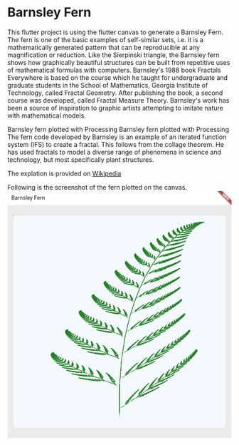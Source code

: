 # Barnsley Fern

This flutter project is using the flutter canvas to generate a Barnsley Fern.
The fern is one of the basic examples of self-similar sets, i.e. it is a mathematically generated pattern that can be reproducible at any magnification or reduction. Like the Sierpinski triangle, the Barnsley fern shows how graphically beautiful structures can be built from repetitive uses of mathematical formulas with computers. Barnsley's 1988 book Fractals Everywhere is based on the course which he taught for undergraduate and graduate students in the School of Mathematics, Georgia Institute of Technology, called Fractal Geometry. After publishing the book, a second course was developed, called Fractal Measure Theory. Barnsley's work has been a source of inspiration to graphic artists attempting to imitate nature with mathematical models.

Barnsley fern plotted with Processing
Barnsley fern plotted with Processing
The fern code developed by Barnsley is an example of an iterated function system (IFS) to create a fractal. This follows from the collage theorem. He has used fractals to model a diverse range of phenomena in science and technology, but most specifically plant structures.

The explation is provided on [Wikipedia](https://en.wikipedia.org/wiki/Barnsley_fern)

Following is the screenshot of the fern plotted on the canvas.
![Barnsley Fern](https://raw.githubusercontent.com/dev-arctik/Flutter-Barnsley-fern/main/For%20Readme/Barnsley%20Fern.png)
